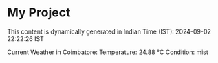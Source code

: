 # My Project

This content is dynamically generated in Indian Time (IST): 2024-09-02 22:22:26 IST


Current Weather in Coimbatore:
Temperature: 24.88 °C
Condition: mist
